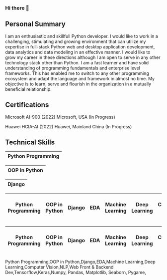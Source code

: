 ### Hi there 👋
## Personal Summary 
I am an enthusiastic and skillfull Python developer. I would like to work in a challenging, stimulating and growing environment that can utilize my expertise in full-stack Python web and desktop application development, data analytics and data modeling in an effective manner. I would like to grow my career in these directions although I am open to serve in any other technology stack other than Python. I am a fast learner and have solid understanding of programming fundamentals and enterprise level frameworks. This has enabled me to switch to any other programming ecosystem and adapt the language and framework in almost no time. My objective is to learn, serve and flourish in the organization in a mutually beneficial relationship.

## Certifications
Microsoft AI-900 (2022) 
Microsoft, USA (In Progress)

Huawei HCIA-AI (2022) 
Huawei, Mainland China (In Progress)
<!--
**Zain0909012/Zain0909012** is a ✨ _special_ ✨ repository because its `README.md` (this file) appears on your GitHub profile.

Here are some ideas to get you started:

- 🔭 I’m currently working on ...
- 🌱 I’m currently learning ...
- 👯 I’m looking to collaborate on ...
- 🤔 I’m looking for help with ...
- 💬 Ask me about ...
- 📫 How to reach me: ...
- 😄 Pronouns: ...
- ⚡ Fun fact: ...
-->
## Technical Skills

|Python Programming  
| ------------- 

|OOP in Python
| -------------

| Django
| ------------- 

| Python Programming   |OOP in Python|Django | EDA |  Machine Learning |  Deep Learning |  Computer Vision |  NLP |  Web Front & Backend Dev |
|-----------------|-----------|---------------|---------------|--------------- |--------------- |--------------- |--------------- |---------------|


| Python Programming   |OOP in Python|Django | EDA |  Machine Learning |  Deep Learning |  Computer Vision |  NLP |  Web Front & Backend Dev |
|-----------------|-----------|---------------|---------------|--------------- |--------------- |--------------- |--------------- |---------------|






Python Programming,OOP in Python,Django,EDA,Machine Learning,Deep Learning,Computer Vision,NLP,Web Front & Backend Dev,Tensorflow,Keras,Numpy,
Pandas,
Matplotlib,
Seaborn,
Pygame,

